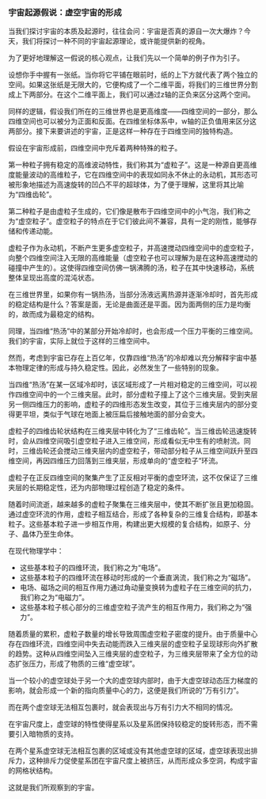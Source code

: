 ### 宇宙起源假说：虚空宇宙的形成

当我们探讨宇宙的本质及起源时，往往会问：宇宙是否真的源自一次大爆炸？今天，我们将探讨一种不同的宇宙起源理论，或许能提供新的视角。

为了更好地理解这一假说的核心观点，让我们先以一个简单的例子作为引子。

设想你手中握有一张纸。当你将它平铺在眼前时，纸的上下方就代表了两个独立的空间。如果这张纸是无限大的，它便构成了一个二维平面，将我们的三维世界分割成上下两部分。在这个二维平面上，我们可以通过z轴的正负来区分这两个空间。

同样的逻辑，假设我们所在的三维世界也是更高维度——四维空间的一部分，那么四维空间也可以被分为正面和反面。在四维坐标体系中，w轴的正负值用来区分这两部分。接下来要讲述的宇宙，正是这样一种存在于四维空间的独特构造。

假设在宇宙形成前，四维空间中充斥着两种特殊的粒子。

第一种粒子拥有稳定的高维波动特性，我们称其为“虚粒子”。这是一种源自更高维度能量波动的高维粒子，它在四维空间中的表现如同永不休止的永动机，其形态可被形象地描述为高速旋转的凹凸不平的超球体，为了便于理解，这里将其比喻为“四维齿轮”。

第二种粒子是由虚粒子生成的，它们像是散布于四维空间中的小气泡，我们称之为“虚空粒子”。虚空粒子的特点在于它们彼此间不兼容，具有一定的刚性，能够存储和传递动能。

虚粒子作为永动机，不断产生更多虚空粒子，并高速搅动四维空间中的虚空粒子，向整个四维空间注入无限的高维能量（虚空粒子也可以理解为是在这种高速搅动的碰撞中产生的）。这使得四维空间仿佛一锅沸腾的汤，粒子在其中快速移动，系统整体呈现出高度的混沌状态。

在三维世界里，如果你有一锅热汤，当部分汤液远离热源并逐渐冷却时，首先形成的稳定结构是什么？答案是面，无论是曲面还是平面。因为面两侧的压力是均衡的，故而成为最稳定的结构。

同理，当四维“热汤”中的某部分开始冷却时，也会形成一个压力平衡的三维空间。我们的宇宙，实际上就位于这样的三维空间中。

然而，考虑到宇宙已存在上百亿年，仅靠四维“热汤”的冷却难以充分解释宇宙中基本物理定律的形成与持久稳定性。因此，必然发生了一些特别的现象。

当四维“热汤”在某一区域冷却时，该区域形成了一片相对稳定的三维空间，可以视作四维空间中的一个三维夹层。此时，部分虚粒子撞上了这个三维夹层。受到夹层另一侧四维压力的影响，虚粒子的四维形态发生改变，其位于三维夹层内的部分变得更平坦，类似于气球在地面上被压扁后接触地面的部分会变大。

虚粒子的四维齿轮状结构在三维夹层中转化为了“三维齿轮”。当三维齿轮迅速旋转时，会从四维空间吸引虚空粒子进入三维空间，形成看似无中生有的喷射流。同时，三维齿轮还会搅动三维夹层内的虚空粒子，带动部分粒子从三维空间跃升至四维空间，再因四维压力回落到三维夹层，形成单向的“虚空粒子”环流。

虚粒子在正反四维空间的聚集产生了正反相对平衡的虚空环流，这不仅保证了三维夹层的长期稳定性，还为内部物理过程创造了稳定的条件。

随着时间流逝，越来越多的虚粒子聚集在三维夹层中，使其不断扩张且更加稳固。通过虚空环流的作用，虚粒子相互结合，形成了各种复杂的三维复合结构，即基本粒子。这些基本粒子进一步相互作用，构建出更大规模的复合结构，如原子、分子、晶体乃至生命体。

在现代物理学中：

- 这些基本粒子的四维环流，我们称之为“电场”。
- 这些基本粒子的四维环流在移动时形成的一个垂直涡流，我们称之为“磁场”。
- 电场、磁场之间的相互作用力通过角动量变换转为虚粒子在三维空间的抗力，我们称之为“电磁力”。
- 这些基本粒子核心部分的三维虚空粒子流产生的相互作用力，我们称之为“强力”。

随着质量的累积，虚粒子数量的增长导致周围虚空粒子密度的提升。由于质量中心存在四维环流，四维空间中失去动能而跌入三维夹层的虚空粒子呈现球形向外扩散的趋势。这种从四维空间坠入三维夹层的虚空粒子，为三维夹层带来了全方位的动态扩张压力，形成了物质的三维“虚空球”。

当一个较小的虚空球处于另一个大的虚空球内部时，由于大虚空球动态压力梯度的影响，就会形成一个新的指向质量中心的力，这便是我们所说的“万有引力”。

而在两个虚空球无法相互包裹时，就会表现出与万有引力大不相同的情况。

在宇宙尺度上，虚空球的特性使得星系以及星系团保持较稳定的旋转形态，而不需要引入暗物质的支持。

在两个星系虚空球无法相互包裹的区域或没有其他虚空球的区域，虚空球表现出排斥力，这种排斥力促使星系团在宇宙尺度上被挤压，从而形成众多空洞，构成宇宙的网格状结构。

这就是我们所观察到的宇宙。
